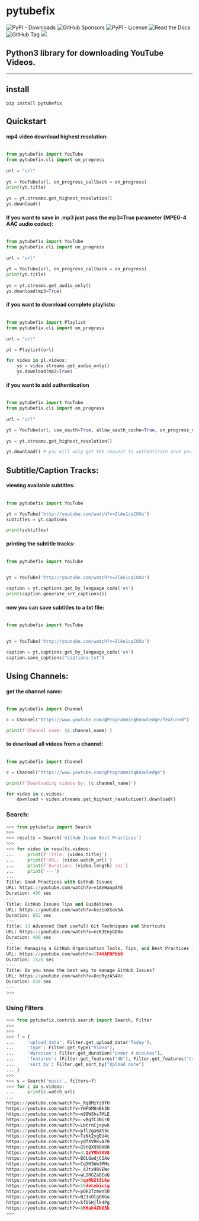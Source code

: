 # pytubefix

![PyPI - Downloads](https://img.shields.io/pypi/dm/pytubefix)
![GitHub Sponsors](https://img.shields.io/github/sponsors/juanbindez)
![PyPI - License](https://img.shields.io/pypi/l/pytubefix)
![Read the Docs](https://img.shields.io/readthedocs/pytubefix)
![GitHub Tag](https://img.shields.io/github/v/tag/JuanBindez/pytubefix?include_prereleases)
<a href="https://pypi.org/project/pytubefix/"><img src="https://img.shields.io/pypi/v/pytubefix" /></a>



## Python3 library for downloading YouTube Videos.

----------
## install

    pip install pytubefix


## Quickstart

#### mp4 video download highest resolution:

```python

from pytubefix import YouTube
from pytubefix.cli import on_progress
 
url = "url"
 
yt = YouTube(url, on_progress_callback = on_progress)
print(yt.title)
 
ys = yt.streams.get_highest_resolution()
ys.download()
```

#### If you want to save in .mp3 just pass the mp3=True parameter (MPEG-4 AAC audio codec):

```python

from pytubefix import YouTube
from pytubefix.cli import on_progress
 
url = "url"
 
yt = YouTube(url, on_progress_callback = on_progress)
print(yt.title)
 
ys = yt.streams.get_audio_only()
ys.download(mp3=True)
```

#### if you want to download complete playlists:

```python

from pytubefix import Playlist
from pytubefix.cli import on_progress
 
url = "url"

pl = Playlist(url)

for video in pl.videos:
    ys = video.streams.get_audio_only()
    ys.download(mp3=True)

```

#### if you want to add authentication

```python

from pytubefix import YouTube
from pytubefix.cli import on_progress
 
url = "url"

yt = YouTube(url, use_oauth=True, allow_oauth_cache=True, on_progress_callback = on_progress)
           
ys = yt.streams.get_highest_resolution()

ys.download() # you will only get the request to authenticate once you download

```

## Subtitle/Caption Tracks:

#### viewing available subtitles:

```python

from pytubefix import YouTube

yt = YouTube('http://youtube.com/watch?v=2lAe1cqCOXo')
subtitles = yt.captions

print(subtitles)

```

#### printing the subtitle tracks:

```python

from pytubefix import YouTube
 

yt = YouTube('http://youtube.com/watch?v=2lAe1cqCOXo')

caption = yt.captions.get_by_language_code('en')
print(caption.generate_srt_captions())

```

#### now you can save subtitles to a txt file:

```python

from pytubefix import YouTube
 

yt = YouTube('http://youtube.com/watch?v=2lAe1cqCOXo')

caption = yt.captions.get_by_language_code('en')
caption.save_captions("captions.txt")

```

## Using Channels:

#### get the channel name:

```python

from pytubefix import Channel

c = Channel("https://www.youtube.com/@ProgrammingKnowledge/featured")

print(f'Channel name: {c.channel_name}')

```

#### to download all videos from a channel:


```python

from pytubefix import Channel

c = Channel("https://www.youtube.com/@ProgrammingKnowledge")

print(f'Downloading videos by: {c.channel_name}')

for video in c.videos:
    download = video.streams.get_highest_resolution().download()

```

### Search:

```python
>>> from pytubefix import Search
>>> 
>>> results = Search('Github Issue Best Practices')
>>> 
>>> for video in results.videos:
...     print(f'Title: {video.title}')
...     print(f'URL: {video.watch_url}')
...     print(f'Duration: {video.length} sec')
...     print('---')
... 
Title: Good Practices with GitHub Issues
URL: https://youtube.com/watch?v=v1AeHaopAYE
Duration: 406 sec
---
Title: GitHub Issues Tips and Guidelines
URL: https://youtube.com/watch?v=kezinXSoV5A
Duration: 852 sec
---
Title: 13 Advanced (but useful) Git Techniques and Shortcuts
URL: https://youtube.com/watch?v=ecK3EnyGD8o
Duration: 486 sec
---
Title: Managing a GitHub Organization Tools, Tips, and Best Practices - Mark Matyas
URL: https://youtube.com/watch?v=1T4HAPBFbb0
Duration: 1525 sec
---
Title: Do you know the best way to manage GitHub Issues?
URL: https://youtube.com/watch?v=OccRyzAS4Vc
Duration: 534 sec
---
>>>


```


### Using Filters

```python
>>> from pytubefix.contrib.search import Search, Filter
>>> 
>>> 
>>> f = {
...     'upload_data': Filter.get_upload_data('Today'),
...     'type': Filter.get_type("Video"),
...     'duration': Filter.get_duration("Under 4 minutes"),
...     'features': [Filter.get_features("4K"), Filter.get_features("Creative Commons")],
...     'sort_by': Filter.get_sort_by("Upload date")
... }
>>> 
>>> s = Search('music', filters=f)
>>> for c in s.videos:
...     print(c.watch_url)
... 
https://youtube.com/watch?v=_Rq8MzYz0YU
https://youtube.com/watch?v=YHPGM8nBk3U
https://youtube.com/watch?v=m98WShs7MLE
https://youtube.com/watch?v=-vBqfC3Nir0
https://youtube.com/watch?v=LbtrnCjopwk
https://youtube.com/watch?v=pfl2ga6AS3c
https://youtube.com/watch?v=TzNk2ygEU4c
https://youtube.com/watch?v=yQfXVRKvA70
https://youtube.com/watch?v=G5tQX990XU0
https://youtube.com/watch?v=4LQzYMhtXV8
https://youtube.com/watch?v=BOLGwdjCSAo
https://youtube.com/watch?v=CgSH3Ww3MHs
https://youtube.com/watch?v=_43tx98VEWc
https://youtube.com/watch?v=wLDRGZaBEoQ
https://youtube.com/watch?v=3qaHb2t3Lkw
https://youtube.com/watch?v=56deLmbicLg
https://youtube.com/watch?v=pQk2TzmwnS0
https://youtube.com/watch?v=NJ3sOlg8KGo
https://youtube.com/watch?v=kfDSHjlk4Pg
https://youtube.com/watch?v=8KHak4ZNO3k
>>> 


```

